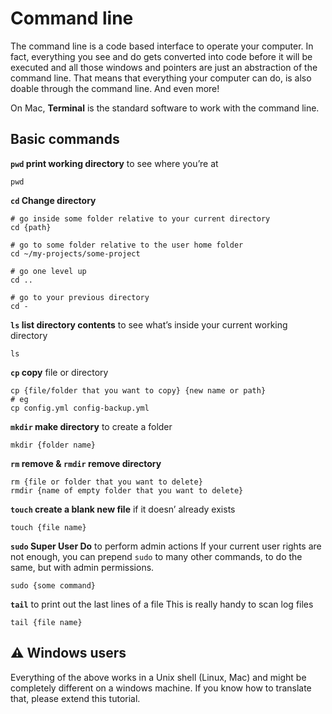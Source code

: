 # Command line

The command line is a code based interface to operate your computer. In fact, everything you see and do gets converted into code before it will be executed and all those windows and pointers are just an abstraction of the command line.
That means that everything your computer can do, is also doable through the command line. And even more!

On Mac, **Terminal** is the standard software to work with the command line.

## Basic commands

**`pwd` print working directory** to see where you’re at
```console
pwd
```

**`cd` Change directory**
```console
# go inside some folder relative to your current directory
cd {path}

# go to some folder relative to the user home folder
cd ~/my-projects/some-project

# go one level up
cd ..

# go to your previous directory
cd -
```

**`ls` list directory contents** to see what’s inside your current working directory
```console
ls
```

**`cp` copy** file or directory
```console
cp {file/folder that you want to copy} {new name or path}
# eg
cp config.yml config-backup.yml
```

**`mkdir` make directory** to create a folder
```console
mkdir {folder name}
```

**`rm` remove & `rmdir` remove directory**
```console
rm {file or folder that you want to delete}
rmdir {name of empty folder that you want to delete}
```

**`touch` create a blank new file** if it doesn’ already exists
```console
touch {file name}
```

**`sudo` Super User Do** to perform admin actions
If your current user rights are not enough, you can prepend `sudo` to many other commands, to do the same, but with admin permissions.
```console
sudo {some command}
```

**`tail`** to print out the last lines of a file
This is really handy to scan log files
```console
tail {file name}
```

## ⚠️ Windows users

Everything of the above works in a Unix shell (Linux, Mac) and might be completely different on a windows machine. If you know how to translate that, please extend this tutorial.
